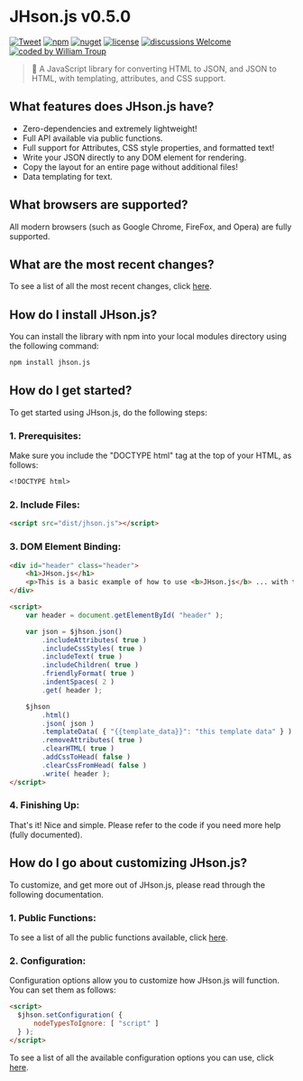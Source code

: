 # JHson.js v0.5.0

[![Tweet](https://img.shields.io/twitter/url/http/shields.io.svg?style=social)](https://twitter.com/intent/tweet?text=JHson.js%2C%20a%20free%20JavaScript%json%20converter&url=https://github.com/williamtroup/JHson.js&hashtags=javascript,json,html,converter)
[![npm](https://img.shields.io/badge/npmjs-v0.5.0-blue)](https://www.npmjs.com/package/jhson.js)
[![nuget](https://img.shields.io/badge/nuget-v0.5.0-purple)](https://www.nuget.org/packages/JHson.js/)
[![license](https://img.shields.io/badge/license-MIT-green)](https://github.com/williamtroup/JHson.js/blob/main/LICENSE.txt)
[![discussions Welcome](https://img.shields.io/badge/discussions-Welcome-red)](https://github.com/williamtroup/JHson.js/discussions)
[![coded by William Troup](https://img.shields.io/badge/coded_by-William_Troup-yellow)](https://william-troup.com/)

> 📃 A JavaScript library for converting HTML to JSON, and JSON to HTML, with templating, attributes, and CSS support.


## What features does JHson.js have?

- Zero-dependencies and extremely lightweight!
- Full API available via public functions.
- Full support for Attributes, CSS style properties, and formatted text!
- Write your JSON directly to any DOM element for rendering.
- Copy the layout for an entire page without additional files!
- Data templating for text.


## What browsers are supported?

All modern browsers (such as Google Chrome, FireFox, and Opera) are fully supported.


## What are the most recent changes?

To see a list of all the most recent changes, click [here](docs/CHANGE_LOG.md).


## How do I install JHson.js?

You can install the library with npm into your local modules directory using the following command:

```markdown
npm install jhson.js
```


## How do I get started?

To get started using JHson.js, do the following steps:

### 1. Prerequisites:

Make sure you include the "DOCTYPE html" tag at the top of your HTML, as follows:

```markdown
<!DOCTYPE html>
```

### 2. Include Files:

```markdown
<script src="dist/jhson.js"></script>
```

### 3. DOM Element Binding:

```markdown
<div id="header" class="header">
    <h1>JHson.js</h1>
    <p>This is a basic example of how to use <b>JHson.js</b> ... with template data {{template_data}}.</p>
</div>

<script>
    var header = document.getElementById( "header" );

    var json = $jhson.json()
        .includeAttributes( true )
        .includeCssStyles( true )
        .includeText( true )
        .includeChildren( true )
        .friendlyFormat( true )
        .indentSpaces( 2 )
        .get( header );

    $jhson
        .html()
        .json( json )
        .templateData( { "{{template_data}}": "this template data" } )
        .removeAttributes( true )
        .clearHTML( true )
        .addCssToHead( false )
        .clearCssFromHead( false )
        .write( header );
</script>
```


### 4. Finishing Up:

That's it! Nice and simple. Please refer to the code if you need more help (fully documented).


## How do I go about customizing JHson.js?

To customize, and get more out of JHson.js, please read through the following documentation.


### 1. Public Functions:

To see a list of all the public functions available, click [here](docs/PUBLIC_FUNCTIONS.md).


### 2. Configuration:

Configuration options allow you to customize how JHson.js will function.  You can set them as follows:

```markdown
<script> 
  $jhson.setConfiguration( {
      nodeTypesToIgnore: [ "script" ]
  } );
</script>
```

To see a list of all the available configuration options you can use, click [here](docs/configuration/OPTIONS.md).